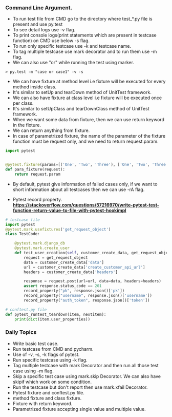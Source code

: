 ### Command Line Argument.
- To run test file from CMD go to the directory where test_*.py file is present and use py.test
- To see detail logs use -v flag.
- To print console logs(print statements which are present in testcase function) on CMD use below -s flag.
- To run only specific testcase use -k and testcase name.
- To tag multiple testcase use mark decorator and to run them use -m flag.
- We can also use "or" while running the test using marker.
```shell
> py.test -m "case or case1" -v -s
```
- We can have fixture at method level i.e fixture will be executed for every method inside class.
- It's similar to setUp and tearDown method of UnitTest framework.
- We can also have fixture at class level i.e fixture will be executed once per class.
- It's similar to setUpClass and tearDownClass method of UnitTest framework.
- When we want some data from fixture, then we can use return keyword in the fixture.
- We can return anything from fixture.
- In case of parametrized fixture, the name of the parameter of the fixture function must be request only, 
  and we need to return request.param.

```python
import pytest


@pytest.fixture(params=[('One', 'Two', 'Three'), ['One', 'Two', 'Three'], {"key": "value"}])
def para_fixture(request):
    return request.param

```
- By default, pytest give information of failed cases only, if we want to short information 
  about all testcases then we can use -rA flag.

  
- Pytest record property. **https://stackoverflow.com/questions/57216970/write-pytest-test-function-return-value-to-file-with-pytest-hookimpl**
```python
# testcase file
import pytest
@pytest.mark.usefixtures('get_request_object')
class TestCode:

    @pytest.mark.django_db
    @pytest.mark.create_user
    def test_user_creation(self, customer_create_data, get_request_object, record_property):
        request = get_request_object
        data = customer_create_data['data']
        url = customer_create_data['create_customer_api_url']
        headers = customer_create_data['headers']

        response = request.post(url=url, data=data, headers=headers)
        assert response.status_code == 201
        record_property("pk", response.json()['pk'])
        record_property("username", response.json()['username'])
        record_property("auth_token", response.json()['token'])
```
```python
# conftest.py file
def pytest_runtest_teardown(item, nextitem):
    print(dict(item.user_properties))

```


### Daily Topics
- Write basic test case.
- Run testcase from CMD and pycharm.
- Use of -v, -s, -k flags of pytest.
- Run specific testcase using -k flag.
- Tag multiple testcase with mark Decorator and then run all those test case using -m flag.
- Skip a specific test case using mark.skip Decorator. We can also have skipif which work on some condition.
- Run the testcase but don't report then use mark.xfail Decorator.
- Pytest fixture and conftest.py file.
- method fixture and class fixture.
- Fixture with return keyword.  
- Parametrized fixture accepting single value and multiple value.